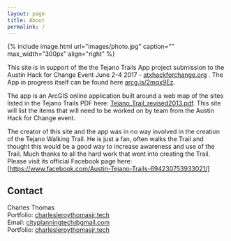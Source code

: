 ```yaml
---
layout: page
title: About
permalink: /
---
```


{% include image.html url="images/photo.jpg" caption="" max_width="300px" align="right" %}

This site is in support of the the Tejano Trails App project submission to the Austin Hack for Change Event June 2-4 2017 - [atxhackforchange.org] . The App in progress itself can be found here [arcg.is/2mqx9Ez]. 

The app is an ArcGIS online application built around a web map of the sites listed in the Tejano Trails PDF here: [Tejano_Trail_revised2013.pdf]. This site will list the items that will need to be worked on by team from the Austin Hack for Change event. 

The creator of this site and the app was in no way involved in the creation of the Tejano Walking Trail. He is just a fan, often walks the Trail and thought this would be a good way to increase awareness and use of the Trail. Much thanks to all the hard work that went into creating the Trail. Please visit its official Facebook page here: [https://www.facebook.com/Austin-Tejano-Trails-694230753933021/]

## Contact

Charles Thomas <br />
Portfolio: [charlesleroythomasjr.tech] <br />
Email: [cityplanningtech@gmail.com]<br />
Portfolio: [charlesleroythomasjr.tech]<br />


[charlesleroythomasjr.tech]: http://charlesleroythomasjr.tech/
[cityplanningtech@gmail.com]: mailto:cityplanningtech@gmail.com
[charlesleroythomasjr.tech]: http://charlesleroythomasjr.tech
[atxhackforchange.org]: http://atxhackforchange.org/
[arcg.is/2mqx9Ez]: http://arcg.is/2mqx9Ez
[Tejano_Trail_revised2013.pdf]: https://www.preservationaustin.org/uploads/Tejano_Trail_revised2013.pdf
[atxhackforchange.org]: http://atxhackforchange.org/
[https://www.facebook.com/Austin-Tejano-Trails-694230753933021/]: https://www.facebook.com/Austin-Tejano-Trails-694230753933021/

